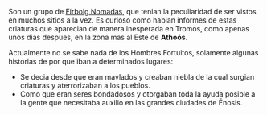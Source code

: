 Son un grupo de <u>Firbolg Nomadas</u>, que tenian la peculiaridad de ser vistos en muchos sitios a la vez. Es curioso como habian informes de estas criaturas que aparecian de manera inesperada en Tromos, como apenas unos dias despues, en la zona mas al Este de **Athoós**.

Actualmente no se sabe nada de los Hombres Fortuitos, solamente algunas historias de por que iban a determinados lugares:
- Se decia desde que eran mavlados y creaban niebla de la cual surgian criaturas y aterrorizaban a los pueblos.
- Como que eran seres bondadosos y otorgaban toda la ayuda posible a la gente que necesitaba auxilio en las grandes ciudades de Énosis.